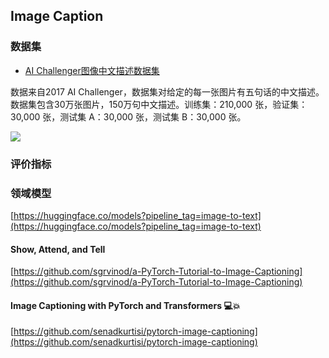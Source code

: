 <!-- 多模态机器学习 -->
<!--  -->
<!-- 2023-06-01 -->
<!-- <a target="_blank" href="https://www.zhihu.com/people/ashui233/">阿水</a>, <a target="_blank" href="https://www.zhihu.com/people/wang-he-13-93">鱼遇雨欲语与余</a>-->
<!--  -->

## Image Caption

### 数据集

- [AI Challenger图像中文描述数据集](https://tianchi.aliyun.com/dataset/145781)

数据来自2017 AI Challenger，数据集对给定的每一张图片有五句话的中文描述。数据集包含30万张图片，150万句中文描述。训练集：210,000 张，验证集：30,000 张，测试集 A：30,000 张，测试集 B：30,000 张。

![](https://tianchi-public.oss-cn-hangzhou.aliyuncs.com/public/files/forum/167688733288720471676887332492.png)

### 评价指标

### 领域模型

[https://huggingface.co/models?pipeline_tag=image-to-text](https://huggingface.co/models?pipeline_tag=image-to-text)

#### Show, Attend, and Tell

[https://github.com/sgrvinod/a-PyTorch-Tutorial-to-Image-Captioning](https://github.com/sgrvinod/a-PyTorch-Tutorial-to-Image-Captioning)

#### Image Captioning with PyTorch and Transformers 💻💥

[https://github.com/senadkurtisi/pytorch-image-captioning](https://github.com/senadkurtisi/pytorch-image-captioning)
